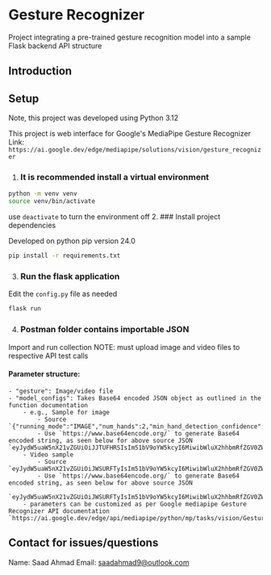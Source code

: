 # Gesture Recognizer
Project integrating a pre-trained gesture recognition model into a sample Flask backend API structure

## Introduction

## Setup

Note, this project was developed using Python 3.12

This project is web interface for Google's MediaPipe Gesture Recognizer
Link: `https://ai.google.dev/edge/mediapipe/solutions/vision/gesture_recognizer`

1. ### It is recommended install a virtual environment

```bash
python -m venv venv
source venv/bin/activate
```

use ```deactivate``` to turn the environment off
2. ### Install project dependencies

Developed on python pip version 24.0

```bash
pip install -r requirements.txt
```

3. ### Run the flask application
Edit the `config.py` file as needed

```bash
flask run
```

4. ### Postman folder contains importable JSON
Import and run collection
NOTE: must upload image and video files to respective API test calls


#### Parameter structure:
    - "gesture": Image/video file
    - "model_configs": Takes Base64 encoded JSON object as outlined in the function documentation
        - e.g., Sample for image
            - Source `{"running_mode":"IMAGE","num_hands":2,"min_hand_detection_confidence":0.5,"min_hand_presence_confidence":0.5,"min_tracking_confidence":0.5}`
            - Use `https://www.base64encode.org/` to generate Base64 encoded string, as seen below for above source JSON `eyJydW5uaW5nX21vZGUiOiJJTUFHRSIsIm51bV9oYW5kcyI6MiwibWluX2hhbmRfZGV0ZWN0aW9uX2NvbmZpZGVuY2UiOjAuNSwibWluX2hhbmRfcHJlc2VuY2VfY29uZmlkZW5jZSI6MC41LCJtaW5fdHJhY2tpbmdfY29uZmlkZW5jZSI6MC41fQ==`
        - Video sample
            - Source `eyJydW5uaW5nX21vZGUiOiJWSURFTyIsIm51bV9oYW5kcyI6MiwibWluX2hhbmRfZGV0ZWN0aW9uX2NvbmZpZGVuY2UiOjAuNSwibWluX2hhbmRfcHJlc2VuY2VfY29uZmlkZW5jZSI6MC41LCJtaW5fdHJhY2tpbmdfY29uZmlkZW5jZSI6MC41fQ==`
            - Use `https://www.base64encode.org/` to generate Base64 encoded string, as seen below for above source JSON 
            `eyJydW5uaW5nX21vZGUiOiJWSURFTyIsIm51bV9oYW5kcyI6MiwibWluX2hhbmRfZGV0ZWN0aW9uX2NvbmZpZGVuY2UiOjAuNSwibWluX2hhbmRfcHJlc2VuY2VfY29uZmlkZW5jZSI6MC41LCJtaW5fdHJhY2tpbmdfY29uZmlkZW5jZSI6MC41fQ==`
        - parameters can be customized as per Google mediapipe Gesture Recognizer API documentation `https://ai.google.dev/edge/api/mediapipe/python/mp/tasks/vision/GestureRecognizerOptions`


## Contact for issues/questions
Name: Saad Ahmad
Email: saadahmad9@outlook.com